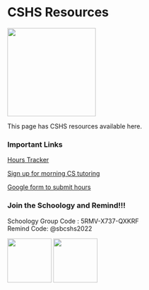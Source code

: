<h1>CSHS Resources</h1>

<img src= "https://lh4.googleusercontent.com/Xj7qvKOOU94OpWvhlh9nfVKEYnx1qFw2dcbJ0a839UHP6foP2LJTb52oBJfb0buMD75C5nfruA0xs6eJJ6fCz-DmLP6P-RcNWtYcRcHFiA1_fWYMs4_wPtHMPno0YGp1=w1280" height=200 width = 200>

<p>This page has CSHS resources available here.</p>



<h3>Important Links</h3>

[Hours Tracker](https://docs.google.com/spreadsheets/d/1SV_Ki6cGMWb06zYWT06DEOEKLPU33jU1qxbgyJ5TMo4/edit#gid=0)

[Sign up for morning CS tutoring](https://docs.google.com/spreadsheets/d/1OMaOSE7EkTpV2Ytu_tOGrZkkFPUCH34BhQqC-eJfbYk/edit#gid=1669289070)

[Google form to submit hours](https://learn.lcps.org/link?a=2555928654&path=https%3A%2F%2Fforms.gle%2FVHtPviavADx6iNxh8)



<h3>Join the Schoology and Remind!!!</h3>
<p> Schoology Group Code : 5RMV-X737-QXKRF<br>
    Remind Code: @sbcshs2022</p>

<img src= "https://lh5.googleusercontent.com/GwoMM1h93OdJNKmfmLPJrDDR89BFnvTzoydhWqkKeFSIpCDQMCwDCHOQGW3gQ3COpel_JCHrNyhY-8i5gDZrZNIAm8XqRJ_ZQwhnnYWPISuj15c2FJI6Quc102mRk49tPg=w1280" height=100 width = 100>
<img src= "https://lh3.googleusercontent.com/B1wp0yyVgVVUDFe_1zv4NiNZVBYWK4IwuMNCB72Rf2FTM5Xm5XDXF2SWyGr0BtLc6fzW03aIQrIDMnRZJKE3tYIAJ0d_h65okVne0tP5H62yQ1CY_N4xUidduOxgwa4yNA=w1280" height=100 width = 100>